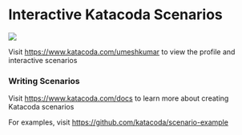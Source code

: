 # Interactive Katacoda Scenarios

[![](http://shields.katacoda.com/katacoda/umeshkumar/count.svg)](https://www.katacoda.com/umeshkumar "Get your profile on Katacoda.com")

Visit https://www.katacoda.com/umeshkumar to view the profile and interactive scenarios

### Writing Scenarios
Visit https://www.katacoda.com/docs to learn more about creating Katacoda scenarios

For examples, visit https://github.com/katacoda/scenario-example
